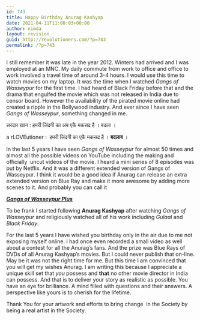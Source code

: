 ```yaml
---
id: 743
title: Happy Birthday Anurag Kashyap
date: 2021-04-11T11:00:03+00:00
author: nimda
layout: revision
guid: http://revolutioners.com/?p=743
permalink: /?p=743
---
```

I still remember it was late in the year 2012. Winters had arrived and I was employed at an MNC. My daily commute from work to office and office to work involved a travel time of around 3-4 hours. I would use this time to watch movies on my laptop. It was the time when I watched _Gangs of Wasseypur_ for the first time. I had heard of Black Friday before that and the drama that engulfed the movie which was not released in India due to censor board. However the availability of the pirated movie online had created a ripple in the Bollywood industry. And ever since I have seen _Gangs of Wasseypur_, something changed in me.

सरदार खान : हमरी ज़िंदगी का अब एकै मकसद है । बदला ।

a rLOVEutioner :  हमरी ज़िंदगी का एकै मकसद है । **बदलाव** ।

In the last 5 years I have seen _Gangs of Wasseypur_ for almost 50 times and almost all the possible videos on YouTube including the making and officially  uncut videos of the movie. I heard a mini series of 8 episodes was put by Netflix. And it was a different extended version of Gangs of Wasseypur. I think it would be a good idea if Anurag can release an extra extended version on Blue Ray and make it more awesome by adding more scenes to it. And probably you can call it

[_**Gangs of Wasseypur Plus**_](http://www.revolutioners.com/happy-birthday-anurag-kashyap/)

To be frank I started following **Anurag Kashyap** after watching _Gangs of Wasseypur_ and religiously watched all of his work including _Gulaal_ and _Black Friday_.

For the last 5 years I have wished you birthday only in the air due to me not exposing myself online. I had once even recorded a small video as well about a contest for all the Anurag&#8217;s fans. And the prize was Blue Rays of DVDs of all Anurag Kashyap&#8217;s movies. But I could never publish that on-line. May be it was not the right time for me. But this time I am convinced that you will get my wishes Anurag. I am writing this because I appreciate a unique skill set that _you_ possess and **that** no other movie director in India can possess. And that is to deliver your story as realistic as possible. You have an eye for brilliance. A mind filled with questions and their answers. A perspective like yours is to cherish for the lifetime.

Thank You for your artwork and efforts to bring change  in the Society by being a real artist in the Society.